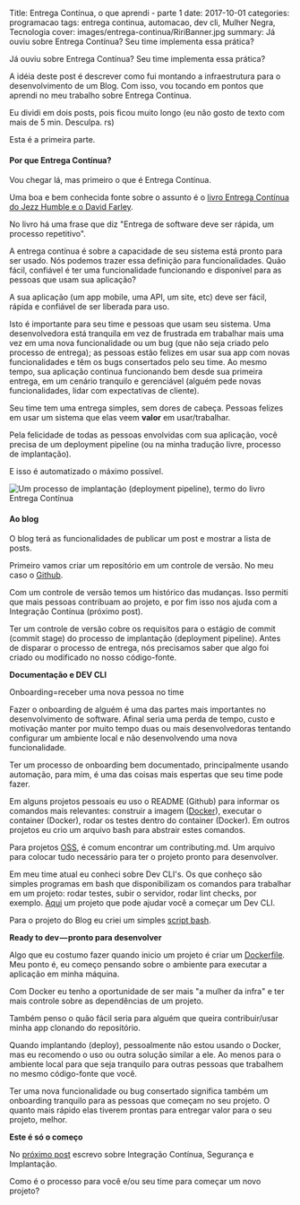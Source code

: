 Title: Entrega Contínua, o que aprendi - parte 1
date: 2017-10-01
categories: programacao
tags: entrega continua, automacao, dev cli, Mulher Negra, Tecnologia
cover: images/entrega-continua/RiriBanner.jpg
summary: Já ouviu sobre Entrega Contínua? Seu time implementa essa prática?

Já ouviu sobre Entrega Contínua? Seu time implementa essa prática?

A idéia deste post é descrever como fui montando a infraestrutura para o desenvolvimento de um Blog. Com isso, vou tocando em pontos que aprendi no meu trabalho sobre Entrega Contínua.

Eu dividi em dois posts, pois ficou muito longo (eu não gosto de texto com mais de 5 min. Desculpa. rs)

Esta é a primeira parte.

#### Por que Entrega Contínua?

Vou chegar lá, mas primeiro o que é Entrega Contínua.

Uma boa e bem conhecida fonte sobre o assunto é o [livro Entrega Contínua do Jezz Humble e o David Farley](https://www.amazon.com.br/Entrega-Cont%C3%ADnua-Entregar-Software-Confi%C3%A1vel/dp/8582601034).

No livro há uma frase que diz "Entrega de software deve ser rápida, um processo repetitivo".

A entrega contínua é sobre a capacidade de seu sistema está pronto para ser usado. Nós podemos trazer essa definição para funcionalidades. Quão fácil, confiável é ter uma funcionalidade funcionando e disponível para as pessoas que usam sua aplicação?

A sua aplicação (um app mobile, uma API, um site, etc) deve ser fácil, rápida e confiável de ser liberada para uso.

Isto é importante para seu time e pessoas que usam seu sistema. Uma desenvolvedora está tranquila em vez de frustrada em trabalhar mais uma vez em uma nova funcionalidade ou um bug (que não seja criado pelo processo de entrega); as pessoas estão felizes em usar sua app com novas funcionalidades e têm os bugs consertados pelo seu time. Ao mesmo tempo, sua aplicação continua funcionando bem desde sua primeira entrega, em um cenário tranquilo e gerenciável (alguém pede novas funcionalidades, lidar com expectativas de cliente).

Seu time tem uma entrega simples, sem dores de cabeça. Pessoas felizes em usar um sistema que elas veem <b>valor</b> em usar/trabalhar.

Pela felicidade de todas as pessoas envolvidas com sua aplicação, você precisa de um deployment pipeline (ou na minha tradução livre, processo de implantação).

E isso é automatizado o máximo possível.

![Um processo de implantação (deployment pipeline), termo do livro Entrega Contínua]({static}/images/entrega-continua/entrega-continua-1.png)

#### Ao blog

O blog terá as funcionalidades de publicar um post e mostrar a lista de posts.

Primeiro vamos criar um repositório em um controle de versão. No meu caso o [Github](https://github.com/roselmamendes/continuous-delivery-blog).

Com um controle de versão temos um histórico das mudanças. Isso permiti que mais pessoas contribuam ao projeto, e por fim isso nos ajuda com a Integração Contínua (próximo post).

Ter um controle de versão cobre os requisitos para o estágio de commit (commit stage) do processo de implantação (deployment pipeline). Antes de disparar o processo de entrega, nós precisamos saber que algo foi criado ou modificado no nosso código-fonte.

<b>Documentação e DEV CLI</b>

Onboarding=receber uma nova pessoa no time

Fazer o onboarding de alguém é uma das partes mais importantes no desenvolvimento de software. Afinal seria uma perda de tempo, custo e motivação manter por muito tempo duas ou mais desenvolvedoras tentando configurar um ambiente local e não desenvolvendo uma nova funcionalidade.

Ter um processo de onboarding bem documentado, principalmente usando automação, para mim, é uma das coisas mais espertas que seu time pode fazer.

Em alguns projetos pessoais eu uso o README (Github) para informar os comandos mais relevantes: construir a imagem ([Docker](http://brunoizidorio.com.br/blog/docker-o-que-e-docker/)), executar o container (Docker), rodar os testes dentro do container (Docker). Em outros projetos eu crio um arquivo bash para abstrair estes comandos.

Para projetos [OSS](https://canaltech.com.br/produtos/O-que-e-open-source/), é comum encontrar um contributing.md. Um arquivo para colocar tudo necessário para ter o projeto pronto para desenvolver.

Em meu time atual eu conheci sobre Dev CLI's. Os que conheço são simples programas em bash que disponibilizam os comandos para trabalhar em um projeto: rodar testes, subir o servidor, rodar lint checks, por exemplo. [Aqui](https://github.com/mavcunha/devcli) um projeto que pode ajudar você a começar um Dev CLI.

Para o projeto do Blog eu criei um simples [script bash](https://github.com/roselmamendes/continuous-delivery-blog/blob/master/cd-blog.sh).

<b>Ready to dev — pronto para desenvolver</b>

Algo que eu costumo fazer quando inicio um projeto é criar um [Dockerfile](http://flaviosilveira.com/2017/criando-seu-container-com-dockerfile/). Meu ponto é, eu começo pensando sobre o ambiente para executar a aplicação em minha máquina.

Com Docker eu tenho a oportunidade de ser mais "a mulher da infra" e ter mais controle sobre as dependências de um projeto.

Também penso o quão fácil seria para alguém que queira contribuir/usar minha app clonando do repositório.

Quando implantando (deploy), pessoalmente não estou usando o Docker, mas eu recomendo o uso ou outra solução similar a ele. Ao menos para o ambiente local para que seja tranquilo para outras pessoas que trabalhem no mesmo código-fonte que você.

Ter uma nova funcionalidade ou bug consertado significa também um onboarding tranquilo para as pessoas que começam no seu projeto. O quanto mais rápido elas tiverem prontas para entregar valor para o seu projeto, melhor.

<b>Este é só o começo</b>

No [próximo post](/entrega-continua-o-que-aprendi-parte-2.html) escrevo sobre Integração Contínua, Segurança e Implantação.

Como é o processo para você e/ou seu time para começar um novo projeto?




